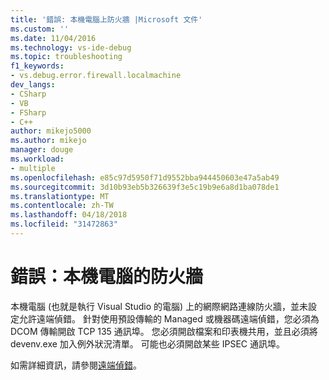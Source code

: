 ```yaml
---
title: '錯誤: 本機電腦上防火牆 |Microsoft 文件'
ms.custom: ''
ms.date: 11/04/2016
ms.technology: vs-ide-debug
ms.topic: troubleshooting
f1_keywords:
- vs.debug.error.firewall.localmachine
dev_langs:
- CSharp
- VB
- FSharp
- C++
author: mikejo5000
ms.author: mikejo
manager: douge
ms.workload:
- multiple
ms.openlocfilehash: e85c97d5950f71d9552bba944450603e47a5ab49
ms.sourcegitcommit: 3d10b93eb5b326639f3e5c19b9e6a8d1ba078de1
ms.translationtype: MT
ms.contentlocale: zh-TW
ms.lasthandoff: 04/18/2018
ms.locfileid: "31472863"
---
```

# <a name="error-firewall-on-local-machine"></a>錯誤：本機電腦的防火牆
本機電腦 (也就是執行 Visual Studio 的電腦) 上的網際網路連線防火牆，並未設定允許遠端偵錯。 針對使用預設傳輸的 Managed 或機器碼遠端偵錯，您必須為 DCOM 傳輸開啟 TCP 135 通訊埠。 您必須開啟檔案和印表機共用，並且必須將 devenv.exe 加入例外狀況清單。 可能也必須開啟某些 IPSEC 通訊埠。  
  
 如需詳細資訊，請參閱[遠端偵錯](../debugger/remote-debugging.md)。